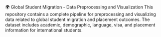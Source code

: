 🌍 Global Student Migration - Data Preprocessing and Visualization
This repository contains a complete pipeline for preprocessing and visualizing data related to global student migration and placement outcomes. The dataset includes academic, demographic, language, visa, and placement information for international students.

